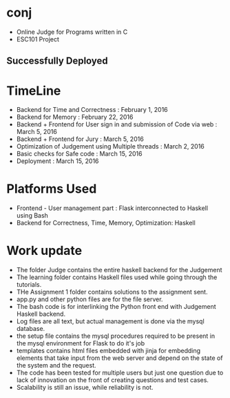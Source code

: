 # conj
* Online Judge for Programs written in C
* ESC101 Project 
## Successfully Deployed
# TimeLine
* Backend for Time and Correctness : February 1, 2016 
* Backend for Memory : February 22, 2016 
* Backend + Frontend for User sign in and submission of Code via web :  March 5, 2016
* Backend + Frontend for Jury : March 5, 2016 
* Optimization of Judgement using Multiple threads : March 2, 2016
* Basic checks for Safe code : March 15, 2016
* Deployment : March 15, 2016
 
# Platforms Used
* Frontend - User management part : Flask interconnected to Haskell using Bash
* Backend for Correctness, Time, Memory, Optimization: Haskell

# Work update
* The folder Judge contains the entire haskell backend for the Judgement
* The learning folder contains Haskell files used while going through the tutorials.
* THe Assignment 1 folder contains solutions to the assignment sent. 
* app.py and other python files are for the file server.
* The bash code is for interlinking the Python front end with Judgement Haskell backend.
* Log files are all text, but actual management is done via the mysql database.
* the setup file contains the mysql procedures required to be present in the mysql environment for Flask to do it's job
* templates contains html files embedded with jinja for embedding elements that take input from the web server and depend on the state of the system and the request.
* The code has been tested for multiple users but just one question due to lack of innovation on the front of creating questions and test cases.
* Scalability is still an issue, while reliability is not.
